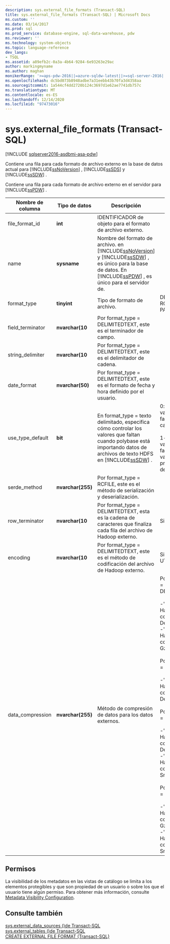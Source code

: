```yaml
---
description: sys.external_file_formats (Transact-SQL)
title: sys.external_file_formats (Transact-SQL) | Microsoft Docs
ms.custom: ''
ms.date: 03/14/2017
ms.prod: sql
ms.prod_service: database-engine, sql-data-warehouse, pdw
ms.reviewer: ''
ms.technology: system-objects
ms.topic: language-reference
dev_langs:
- TSQL
ms.assetid: a89efb2c-0a3a-4b64-9284-6e93263e29ac
author: markingmyname
ms.author: maghan
monikerRange: '>=aps-pdw-2016||=azure-sqldw-latest||>=sql-server-2016||>=sql-server-linux-2017||=azuresqldb-mi-current'
ms.openlocfilehash: dc5bd073b8948adbe7a31eebb43b70fa3d4358aa
ms.sourcegitcommit: 1a544cf4dd2720b124c3697d1e62ae7741db757c
ms.translationtype: MT
ms.contentlocale: es-ES
ms.lasthandoff: 12/14/2020
ms.locfileid: "97473016"
---
```

# <a name="sysexternal_file_formats-transact-sql"></a>sys.external_file_formats (Transact-SQL)
[!INCLUDE [sqlserver2016-asdbmi-asa-pdw](../../includes/applies-to-version/sqlserver2016-asdbmi-asa-pdw.md)]

  Contiene una fila para cada formato de archivo externo en la base de datos actual para [!INCLUDE[ssNoVersion](../../includes/ssnoversion-md.md)] , [!INCLUDE[ssSDS](../../includes/sssds-md.md)] y [!INCLUDE[ssSDW](../../includes/sssdw-md.md)] .  
  
 Contiene una fila para cada formato de archivo externo en el servidor para [!INCLUDE[ssPDW](../../includes/sspdw-md.md)] .  
  
|Nombre de columna|Tipo de datos|Descripción|Intervalo|  
|-----------------|---------------|-----------------|-----------|  
|file_format_id|**int**|IDENTIFICADOR de objeto para el formato de archivo externo.||  
|name|**sysname**|Nombre del formato de archivo. en [!INCLUDE[ssNoVersion](../../includes/ssnoversion-md.md)] y [!INCLUDE[ssSDW](../../includes/sssdw-md.md)] , es único para la base de datos. En [!INCLUDE[ssPDW](../../includes/sspdw-md.md)] , es único para el servidor de.||  
|format_type|**tinyint**|Tipo de formato de archivo.|DELIMITEDTEXT, RCFILE, ORC, PARQUET|  
|field_terminator|**nvarchar(10**|Por format_type = DELIMITEDTEXT, este es el terminador de campo.||  
|string_delimiter|**nvarchar(10**|Por format_type = DELIMITEDTEXT, este es el delimitador de cadena.||  
|date_format|**nvarchar(50)**|Por format_type = DELIMITEDTEXT, este es el formato de fecha y hora definido por el usuario.||  
|use_type_default|**bit**|En format_type = texto delimitado, especifica cómo controlar los valores que faltan cuando polybase está importando datos de archivos de texto HDFS en [!INCLUDE[ssSDW](../../includes/sssdw-md.md)] .|0: almacena los valores que faltan como la cadena "NULL".<br /><br /> 1-almacenar los valores que faltan como valor predeterminado de la columna.|  
|serde_method|**nvarchar(255)**|Por format_type = RCFILE, este es el método de serialización y deserialización.||  
|row_terminator|**nvarchar(10**|Por format_type = DELIMITEDTEXT, esta es la cadena de caracteres que finaliza cada fila del archivo de Hadoop externo.|Siempre es "\n".|  
|encoding|**nvarchar(10**|Por format_type = DELIMITEDTEXT, este es el método de codificación del archivo de Hadoop externo.|Siempre es ' UTF8 '.|  
|data_compression|**nvarchar(255)**|Método de compresión de datos para los datos externos.|Por format_type = DELIMITEDTEXT:<br /><br /> -' org. apache. Hadoop. IO. compress. DefaultCodec '<br />-' org. apache. Hadoop. IO. compress. GzipCodec '<br /><br /> Por format_type = RCFILE:<br /><br /> -' org. apache. Hadoop. IO. compress. DefaultCodec '<br /><br /> Por format_type = ORC:<br /><br /> -' org. apache. Hadoop. IO. compress. DefaultCodec '<br />-' org. apache. Hadoop. IO. compress. SnappyCodec '<br /><br /> Por format_type = PARQUET:<br /><br /> -' org. apache. Hadoop. IO. compress. GzipCodec '<br />-' org. apache. Hadoop. IO. compress. SnappyCodec '|  
  
## <a name="permissions"></a>Permisos  
 La visibilidad de los metadatos en las vistas de catálogo se limita a los elementos protegibles y que son propiedad de un usuario o sobre los que el usuario tiene algún permiso. Para obtener más información, consulte [Metadata Visibility Configuration](../../relational-databases/security/metadata-visibility-configuration.md).  
  
## <a name="see-also"></a>Consulte también  
 [sys.external_data_sources &#40;&#41;de Transact-SQL ](../../relational-databases/system-catalog-views/sys-external-data-sources-transact-sql.md)   
 [sys.external_tables &#40;&#41;de Transact-SQL ](../../relational-databases/system-catalog-views/sys-external-tables-transact-sql.md)   
 [CREATE EXTERNAL FILE FORMAT &#40;Transact-SQL&#41;](../../t-sql/statements/create-external-file-format-transact-sql.md)  
  
  

